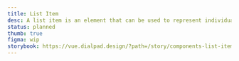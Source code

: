 ```yaml
---
title: List Item
desc: A list item is an element that can be used to represent individual items in a list.
status: planned
thumb: true
figma: wip
storybook: https://vue.dialpad.design/?path=/story/components-list-item--default
---
```


<code-well-header class="d-d-block">
  <ul>
    <dt-list-item navigationType="tab">
      <template #left>
        <dt-icon name="check" />
      </template>
      <span />
      <template #subtitle>
        <span />{subtitle}
      </template>
      <template #bottom>
        {bottom}
      </template>
      <template #right>
        <dt-icon name="external-link" />
      </template>
    </dt-list-item>
  </ul>
</code-well-header>
